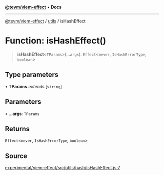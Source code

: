 [**@tevm/viem-effect**](../../README.md) • **Docs**

***

[@tevm/viem-effect](../../modules.md) / [utils](../README.md) / isHashEffect

# Function: isHashEffect()

> **isHashEffect**\<`TParams`\>(...`args`): `Effect`\<`never`, `IsHashErrorType`, `boolean`\>

## Type parameters

• **TParams** *extends* [`string`]

## Parameters

• ...**args**: `TParams`

## Returns

`Effect`\<`never`, `IsHashErrorType`, `boolean`\>

## Source

[experimental/viem-effect/src/utils/hash/isHashEffect.js:7](https://github.com/evmts/tevm-monorepo/blob/main/experimental/viem-effect/src/utils/hash/isHashEffect.js#L7)

